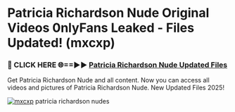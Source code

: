 # Patricia Richardson Nude Original Videos 0nlyFans Leaked - Files Updated! (mxcxp)

<h3>🔴 CLICK HERE 🌐==►► <a href="https://tinyurl.com/yrmya6cz" rel="nofollow">Patricia Richardson Nude Updated Files</a></h3>

Get Patricia Richardson Nude and all content. Now you can access all videos and pictures of Patricia Richardson Nude. New Updated Files 2025!

[![mxcxp](https://i.imgur.com/FMdXYCs.gif)](https://tinyurl.com/yrmya6cz)
patricia richardson nudes